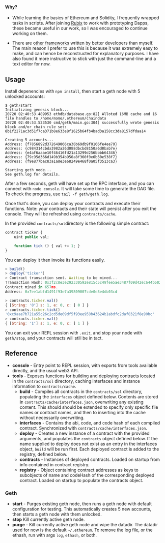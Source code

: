 #### Why?  
* While learning the basics of Ethereum and Solidity, I frequently wrapped tasks in scripts. After joining [Rubix](https://rubixbydeloitte.com) to work with prototyping Dapps, these became useful in our work, so I was encouraged to continue working on them.


* There are [other frameworks](http://ethereum.stackexchange.com/questions/607/how-to-unit-test-smart-contracts)
written by better developers than myself. The main reason I prefer to use this is because it was extremely easy to make, and can hence be reconstructed for explanatory purposes. I have also found it more instructive to stick with just the command-line and a text editor for now.


## Usage

Install depenencies with `npm install`, then start a geth node with 5 unlocked accounts:

```
$ geth/start
Initializing genesis block...
I0720 02:40:53.489953 ethdb/database.go:82] Alloted 16MB cache and 16 file handles to /home/momo/.ethereum/chaindata
I0720 02:40:53.523530 cmd/geth/main.go:304] successfully wrote genesis block and/or chain rule set: 8b1f2271ac3d51f7ca371b8e633e8f1625b64fb4bad3a158cc3da8157dfdaa14

Creating 5 accounts...
Address: {f7856892d372649066ca36b69db9f0166fe4ee70}
Address: {c984314cbda3982a26d088dbcbd8150a6d0bab7e}
Address: {e4af6aaae10f46416fd21a13299d256bbbb64346}
Address: {79c95d366d149b354b950a8f360f0e6b50e538f7}
Address: {f9e877bac83a1a8e3e68249e468f0a05f3513ca3}

Starting geth node...
See geth.log for details.
```

After a few seconds, geth will have set up the RPC interface, and you can connect with `node console`. It will take some time to generate
the DAG file. To check the progress, use `tail -f geth/geth.log`. <br>

Once that's done, you can deploy your contracts and execute their functions. Note: your contracts 
and their state will persist after you exit the console. They will be refreshed using `contracts/cache`.

In the provided `contracts/sol`directory is the following simple contract:

```javascript
contract ticker {
    uint public val;

    function tick () { val += 1; }
}
```

You can deploy it then invoke its functions easily.

```javascript
> build()
> deploy('ticker')
> Contract transaction sent. Waiting to be mined...
Transaction Hash: 0x3f2c8e3e292330592e815c5c49fee5ae3487f09d42ec644b50269992fabbc7f1
Contract mined in 657ms.
Address: 0x7ee1abfd1491f93e7a39809007cde0e3e4db03cd

> contracts.ticker.val()
{ [String: '0'] s: 1, e: 0, c: [ 0 ] }
> contracts.ticker.tick()
'0xc9aae7b721a55c26c2cd5de09df5f93ee950b43624b1abdfc2daf0321f8e90bc'
> contracts.ticker.val()
{ [String: '1'] s: 1, e: 0, c: [ 1 ] }
```

You can exit your REPL session with `.exit`, and stop your node with `geth/stop`, and your contracts will still be in tact.


## Reference

* **console** - Entry point to REPL session, with exports from tools available directly, and the usual web3 API.
* **tools** - Exposes functions for building and deploying contracts located in the `contracts/sol` directory, caching interfaces and instance information to `contracts/cache`.
    * **build** - Compiles all contracts in the `contracts/sol` directory, populating the `interfaces` object defined below. Contents are stored in `contracts/cache/interfaces.json`, overwriting any existing content. This should should be extended to specify only specific file names or contract names, and then to inserting into the cache without necessarily overwriting.
    * **interfaces** - Contains the abi, code, and code hash of each compiled contract. Synchronized with `contracts/cache/interfaces.json`.
    * **deploy** - Creates a new instance of a contract with the provided arguments, and populates the `contracts` object defined below. If the name supplied to deploy does not exist as an entry in the interfaces object, `build` will be run first. Each deployed contract is added to the registry, defined below. 
    * **contracts** -  Instances of deployed contracts. Loaded on startup from info contained in contract registry.
  * **registry** - Object containing contract addresses as keys to subobjects of name and codeHash of the corresponding deployed contract. Loaded on startup to populate the contracts object.

### Geth

* **start** - Purges existing geth node, then runs a geth node with default configuration for testing. This automatically creates 5 new accounts, then starts a geth node with them unlocked. 
* **stop** Kill currently active geth node.
* **purge** - Kill currently active geth node and wipe the datadir. The datadir used for now is the default `~/.ethereum`. To remove the log file, or the ethash, run with args `log`, `ethash`, or both. 
